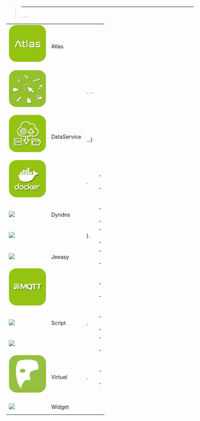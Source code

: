 
>****
>. . .
> [](https://market.jeedom.com/index.php?v=d&p=market&type=plugin&categorie=programming) 


| | | | |
|--- | --- | --- | ---|
|<img src="atlas/beta/atlas_icon.png" class="pluginLogo" width="100" />|Atlas|<br/>|[](atlas/beta/index.md)<br/>[](https://market.jeedom.com/index.php?v=d&p=market_display&id=4195)<br/>[](atlas/beta/changelog.md)|
|<img src="clink/clink_icon.png" class="pluginLogo" width="100" />||. . .|[](clink/index.md)<br/>[](https://market.jeedom.com/index.php?v=d&p=market_display&id=1867)<br/>[](clink/changelog.md)|
|<img src="dataservice/beta/dataservice_icon.png" class="pluginLogo" width="100" />|DataService|<br/>...)|[](dataservice/beta/index.md)<br/>[](https://market.jeedom.com/index.php?v=d&p=market_display&id=3886)<br/>[](dataservice/beta/changelog.md)|
|<img src="docker2/docker2_icon.png" class="pluginLogo" width="100" />||.|[](docker2/index.md) - [](docker2/beta/index.md)<br/>[](https://market.jeedom.com/index.php?v=d&p=market_display&id=4204)<br/>[](docker2/changelog.md) - [](docker2/beta/changelog.md)|
|<img src="dyndns/dyndns_icon.png" class="pluginLogo" width="100" />|Dyndns||[](dyndns/index.md) - [](dyndns/beta/index.md)<br/>[](https://market.jeedom.com/index.php?v=d&p=market_display&id=1928)<br/>[](dyndns/changelog.md) - [](dyndns/beta/changelog.md)|
|<img src="htmldisplay/htmldisplay_icon.png" class="pluginLogo" width="100" />||).|[](htmldisplay/index.md) - [](htmldisplay/beta/index.md)<br/>[](https://market.jeedom.com/index.php?v=d&p=market_display&id=3843)<br/>[](htmldisplay/changelog.md) - [](htmldisplay/beta/changelog.md)|
|<img src="jeeasy/jeeasy_icon.png" class="pluginLogo" width="100" />|Jeeasy||[](jeeasy/index.md) - [](jeeasy/beta/index.md)<br/>[](https://market.jeedom.com/index.php?v=d&p=market_display&id=3828)<br/>[](jeeasy/changelog.md) - [](jeeasy/beta/changelog.md)|
|<img src="mqtt2/mqtt2_icon.png" class="pluginLogo" width="100" />|||[](mqtt2/index.md) - [](mqtt2/beta/index.md)<br/>[](https://market.jeedom.com/index.php?v=d&p=market_display&id=4213)<br/>[](mqtt2/changelog.md) - [](mqtt2/beta/changelog.md)|
|<img src="script/script_icon.png" class="pluginLogo" width="100" />|Script|. |[](script/index.md) - [](script/beta/index.md)<br/>[](https://market.jeedom.com/index.php?v=d&p=market_display&id=20)<br/>[](script/changelog.md) - [](script/beta/changelog.md)|
|<img src="simupre/simupre_icon.png" class="pluginLogo" width="100" />|||[](simupre/index.md) - [](simupre/beta/index.md)<br/>[](https://market.jeedom.com/index.php?v=d&p=market_display&id=3762)<br/>[](simupre/changelog.md) - [](simupre/beta/changelog.md)|
|<img src="virtual/virtual_icon.png" class="pluginLogo" width="100" />|Virtuel|.|[](virtual/index.md) - [](virtual/beta/index.md)<br/>[](https://market.jeedom.com/index.php?v=d&p=market_display&id=21)<br/>[](virtual/changelog.md) - [](virtual/beta/changelog.md)|
|<img src="widget/widget_icon.png" class="pluginLogo" width="100" />|Widget||[](widget/index.md)<br/>[](https://market.jeedom.com/index.php?v=d&p=market_display&id=9)<br/>[](widget/changelog.md)|
